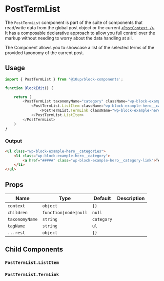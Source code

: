 # PostTermList

The `PostTermList` component is part of the suite of components that read/write data from the global post object or the current [`<PostContext />`](../post-context/). It has a composable declarative approach to allow you full control over the markup without needing to worry about the data handling at all.

The Component allows you to showcase a list of the selected terms of the provided taxonomy of the current post.

## Usage

```js
import { PostTermList } from '@10up/block-components';

function BlockEdit() {

    return (
        <PostTermList taxonomyName="category" className="wp-block-example-hero__categories">
            <PostTermList.ListItem className="wp-block-example-hero__category">
                <PostTermList.TermLink className="wp-block-example-hero__category-link" />
            </PostTermList.ListItem>
        </PostTermList>
    )
}
```

### Output

```html
<ul class="wp-block-example-hero__categories">
    <li class="wp-block-example-hero__category">
        <a href="#####" class="wp-block-example-hero__category-link">Term Name</a>
    </li>
</ul>
```

## Props

| Name       | Type              | Default  |  Description                                                   |
| ---------- | ----------------- | -------- | -------------------------------------------------------------- |
| `context` | `object` | `{}` |  |
| `children` | `function\|node\|null`  | `null` |  |
| `taxonomyName` | `string` | `category` |  |
| `tagName` | `string` | `ul` |  |
| `...rest` | `object` | `{}` |  |

## Child Components

### `PostTermList.ListItem`

### `PostTermList.TermLink`
